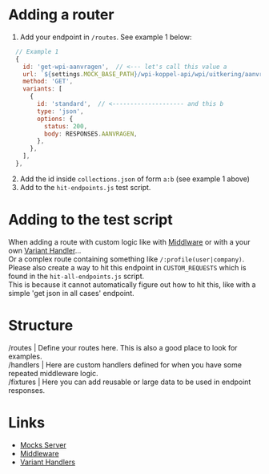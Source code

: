 # Adding a router

1. Add your endpoint in `/routes`. See example 1 below:
```javascript
  // Example 1
  {
    id: 'get-wpi-aanvragen',  // <--- let's call this value a
    url: `${settings.MOCK_BASE_PATH}/wpi-koppel-api/wpi/uitkering/aanvragen`,
    method: 'GET',
    variants: [
      {
        id: 'standard',  // <-------------------- and this b
        type: 'json',
        options: {
          status: 200,
          body: RESPONSES.AANVRAGEN,
        },
      },
    ],
  },
```
2. Add the id inside `collections.json` of form `a:b` (see example 1 above)
3. Add to the `hit-endpoints.js` test script.


# Adding to the test script

When adding a route with custom logic like with [Middlware][1] or with a your own [Variant Handler][2]...<br>
Or a complex route containing something like `/:profile(user|company)`.
Please also create a way to hit this endpoint in `CUSTOM_REQUESTS` which is found in the `hit-all-endpoints.js` script.<br>
This is because it cannot automatically figure out how to hit this, like with a simple 'get json in all cases' endpoint.


# Structure

/routes   | Define your routes here. This is also a good place to look for examples.<br>
/handlers | Here are custom handlers defined for when you have some repeated middleware logic.<br>
/fixtures | Here you can add reusable or large data to be used in endpoint responses.<br>


# Links

- [Mocks Server](https://www.mocks-server.org/docs/overview/)
- [Middleware][1]
- [Variant Handlers][2]

[1]: https://www.mocks-server.org/docs/usage/variants/middleware/
[2]: https://www.mocks-server.org/docs/variant-handlers/intro/
